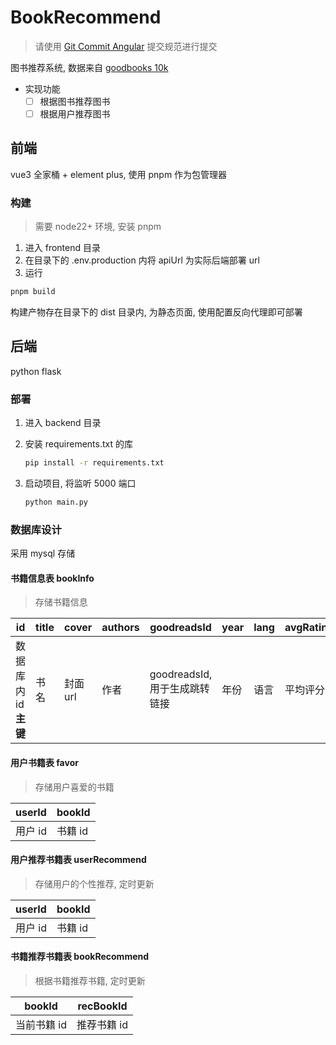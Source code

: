 # BookRecommend

> 请使用 [Git Commit Angular](https://juejin.cn/post/7126022242508472351) 提交规范进行提交

图书推荐系统, 数据来自 [goodbooks 10k](https://github.com/zygmuntz/goodbooks-10k)

- 实现功能
  - [ ] 根据图书推荐图书
  - [ ] 根据用户推荐图书

## 前端

vue3 全家桶 + element plus, 使用 pnpm 作为包管理器

### 构建

> 需要 node22+ 环境, 安装 pnpm

1. 进入 frontend 目录  
2. 在目录下的 .env.production 内将 apiUrl 为实际后端部署 url  
3. 运行

  ```bash
  pnpm build
  ```

构建产物存在目录下的 dist 目录内, 为静态页面, 使用配置反向代理即可部署

## 后端

python flask

### 部署

1. 进入 backend 目录
2. 安装 requirements.txt 的库

   ```bash
   pip install -r requirements.txt
   ```

3. 启动项目, 将监听 5000 端口

   ```bash
   python main.py
   ```

### 数据库设计

采用 mysql 存储

#### 书籍信息表 bookInfo

> 存储书籍信息

|id|title|cover|authors|goodreadsId|year|lang|avgRating|
|--|-----|-----|-------|-----------|----|----|---------|
|数据库内 id **主键**|书名|封面 url|作者|goodreadsId, 用于生成跳转链接|年份|语言|平均评分|

#### 用户书籍表 favor

> 存储用户喜爱的书籍

|userId|bookId|
|------|------|
|用户 id|书籍 id|

#### 用户推荐书籍表 userRecommend

> 存储用户的个性推荐, 定时更新

|userId|bookId|
|------|------|
|用户 id|书籍 id|

#### 书籍推荐书籍表 bookRecommend

> 根据书籍推荐书籍, 定时更新

|bookId|recBookId|
|------|------|
|当前书籍 id|推荐书籍 id|
